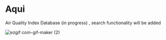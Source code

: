 # Aqui
Air Quality Index Database (in progress) , search functionality will be added


![ezgif com-gif-maker (2)](https://user-images.githubusercontent.com/18224357/204384052-98d3161a-a48c-4e37-827d-79d52726e470.gif)
